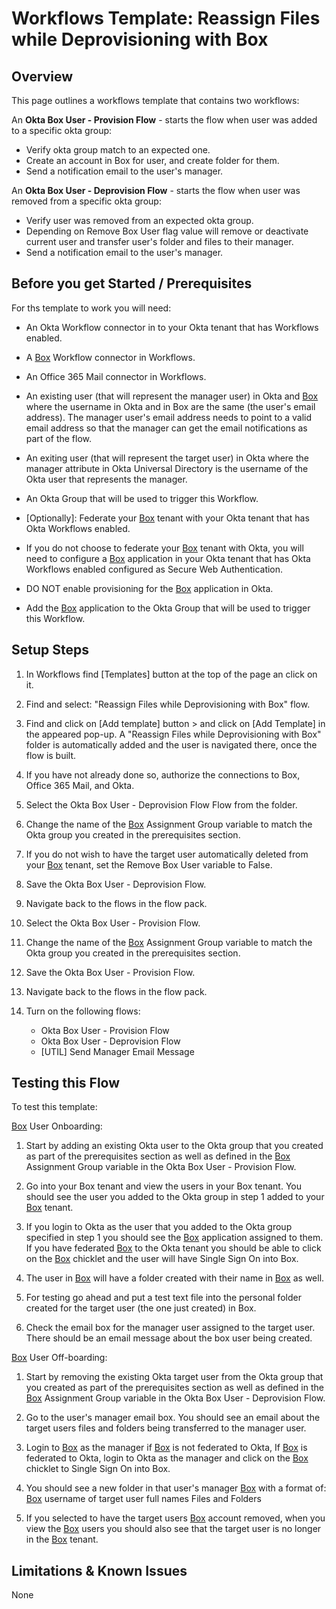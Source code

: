 # Workflows Template: Reassign Files while Deprovisioning with Box

## Overview

This page outlines a workflows template that contains two workflows:

An **Okta Box User - Provision Flow** - starts the flow when user was added to a specific okta group:
- Verify okta group match to an expected one.
- Create an account in Box for user, and create folder for them.
- Send a notification email to the user's manager.

An **Okta Box User - Deprovision Flow** - starts the flow when user was removed from a specific okta group:
- Verify user was removed from an expected okta group.
- Depending on Remove Box User flag value will remove or deactivate current user and transfer user's folder and files to their manager.
- Send a notification email to the user's manager.


## Before you get Started / Prerequisites

For ths template to work you will need:

* An Okta Workflow connector in to your Okta tenant that has Workflows enabled.

* A [Box](http://Box.com) Workflow connector in Workflows.

* An Office 365 Mail connector in Workflows.

* An existing user (that will represent the manager user) in Okta and [Box](http://Box.com) where the username in Okta and in Box are the same (the user's email address). The manager user's email address needs to point to a valid email address so that the manager can get the email notifications as part of the flow.

* An exiting user (that will represent the target user) in Okta where the manager attribute in Okta Universal Directory is the username of the Okta user that represents the manager.

* An Okta Group that will be used to trigger this Workflow.

* [Optionally]: Federate your [Box](http://Box.com) tenant with your Okta tenant that has Okta Workflows enabled.

* If you do not choose to federate your [Box](http://Box.com) tenant with Okta, you will need to configure a [Box](http://Box.com) application in your Okta tenant that has Okta Workflows enabled configured as Secure Web Authentication.

* DO NOT enable provisioning for the [Box](http://Box.com) application in Okta.

* Add the [Box](http://Box.com) application to the Okta Group that will be used to trigger this Workflow.


## Setup Steps

1. In Workflows find [Templates] button at the top of the page an click on it.

2. Find and select: "Reassign Files while Deprovisioning with Box" flow.

3. Find and click on [Add template] button > and click on  [Add Template] in the  appeared pop-up. A "Reassign Files while Deprovisioning with Box" folder is automatically added and the user is navigated there, once the flow is built.

4. If you have not already done so, authorize the connections to Box, Office 365 Mail, and Okta.

5. Select the Okta Box User - Deprovision Flow Flow from the folder.

6. Change the name of the [Box](http://Box.com) Assignment Group variable to match the Okta group you created in the prerequisites section.

7. If you do not wish to have the target user automatically deleted from your [Box](http://Box.com) tenant, set the Remove Box User variable to False.

8. Save the Okta Box User - Deprovision Flow.

9. Navigate back to the flows in the flow pack.

10. Select the Okta Box User - Provision Flow.

11. Change the name of the [Box](http://Box.com) Assignment Group variable to match the Okta group you created in the prerequisites section.

12. Save the Okta Box User - Provision Flow.

13. Navigate back to the flows in the flow pack.

14. Turn on the following flows:

    *   Okta Box User - Provision Flow
    *   Okta Box User - Deprovision Flow
    *   [UTIL] Send Manager Email Message



## Testing this Flow

To test this template:

[Box](http://Box.com) User Onboarding:

1. Start by adding an existing Okta user to the Okta group that you created as part of the prerequisites section as well as defined in the [Box](http://Box.com) Assignment Group variable in the Okta Box User - Provision Flow.

2. 	Go into your Box tenant and view the users in your Box tenant. You should see the user you added to the Okta group in step 1 added to your [Box](http://Box.com) tenant.

3. 	If you login to Okta as the user that you added to the Okta group specified in step 1 you should see the [Box](http://Box.com) application assigned to them. If you have federated [Box](http://Box.com) to the Okta tenant you should be able to click on the [Box](http://Box.com) chicklet and the user will have Single Sign On into Box.

4. 	The user in [Box](http://Box.com) will have a folder created with their name in [Box](http://Box.com) as well.

5. 	For testing go ahead and put a test text file into the personal folder created for the target user (the one just created) in Box.

6. 	Check the email box for the manager user assigned to the target user. There should be an email message about the box user being created.

[Box](http://Box.com) User Off-boarding:

1. Start by removing the existing Okta target user from the Okta group that you created as part of the prerequisites section as well as defined in the [Box](http://Box.com) Assignment Group variable in the Okta Box User - Deprovision Flow.

2. 	Go to the user's manager email box. You should see an email about the target users files and folders being transferred to the manager user.

3. 	Login to [Box](http://Box.com) as the manager if [Box](http://Box.com) is not federated to Okta,
    If [Box](http://Box.com) is federated to Okta, login to Okta as the manager and click on the [Box](http://Box.com) chicklet to Single Sign On into Box.

4. 	You should see a new folder in that user's manager [Box](http://Box.com) with a format of: [Box](http://Box.com) username of target user full names Files and Folders

5. 	If you selected to have the target users [Box](http://Box.com) account removed, when you view the [Box](http://Box.com) users you should also see that the target user is no longer in the [Box](http://Box.com) tenant.


## Limitations & Known Issues

None
